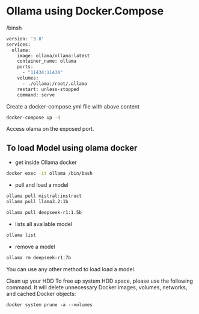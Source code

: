 # Ollama using Docker.Compose

/binsh

```bash
version: '3.8'
services:
  ollama:
    image: ollama/ollama:latest
    container_name: ollama
    ports:
      - "11434:11434"
    volumes:
      - ./ollama:/root/.ollama
    restart: unless-stopped
    command: serve
```
Create a docker-compose.yml file with above content

```bash
docker-compose up -d
```
Access olama on the exposed port.

## To load Model using olama docker 

- get inside Ollama docker 

```bash
docker exec -it ollama /bin/bash 
```
- pull and load a model 

```bash
ollama pull mistral:instruct 
ollama pull llama3.2:1b

ollama pull deepseek-r1:1.5b

```

- lists all available model

```bash
ollama list
```
- remove a model

```bash
ollama rm deepseek-r1:7b
```
You can use any other method to load load a model.

Clean up your HDD To free up system HDD space, please use the following command. It will delete unnecessary Docker images, volumes, networks, and cached Docker objects:

`docker system prune -a --volumes`